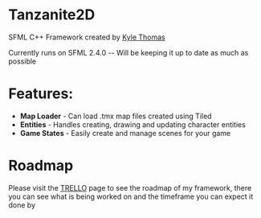 # Tanzanite2D
SFML C++ Framework created by [Kyle Thomas](www.kyle-thomas.com)

Currently runs on SFML 2.4.0 -- Will be keeping it up to date as much as possible

# Features:
- **Map Loader** - Can load .tmx map files created using Tiled
- **Entities** - Handles creating, drawing and updating character entities
- **Game States** - Easily create and manage scenes for your game

# Roadmap
Please visit the [TRELLO](https://trello.com/b/9J80zNsI/tanzanite2d) page to see the roadmap of my framework, there you can see what is being worked on and the timeframe you can expect it done by
